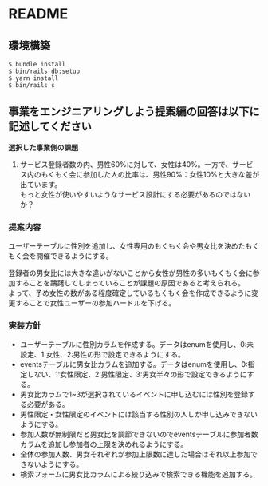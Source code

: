 # README

## 環境構築
```
$ bundle install
$ bin/rails db:setup
$ yarn install
$ bin/rails s
```

## 事業をエンジニアリングしよう提案編の回答は以下に記述してください
**選択した事業側の課題**

1. サービス登録者数の内、男性60%に対して、女性は40%。一方で、サービス内のもくもく会に参加した人の比率は、男性90%：女性10%と大きな差が出ています。  
もっと女性が使いやすいようなサービス設計にする必要があるのではないか？

### **提案内容**

ユーザーテーブルに性別を追加し、女性専用のもくもく会や男女比を決めたもくもく会を開催できるようにする。

登録者の男女比には大きな違いがないことから女性が男性の多いもくもく会に参加することを躊躇してしまっていることが課題の原因であると考えられる。  
よって、予め女性の数がある程度確定しているもくもく会を作成できるように変更することで女性ユーザーの参加ハードルを下げる。

### **実装方針**

- ユーザーテーブルに性別カラムを作成する。データはenumを使用し、0:未設定、1:女性、2:男性の形で設定できるようにする。
- eventsテーブルに男女比カラムを追加する。データはenumを使用し、0:指定しない、1:女性限定、2:男性限定、3:男女半々の形で設定できるようにする。
- 男女比カラムで1~3が選択されているイベントに申し込むには性別を登録する必要がある。
- 男性限定・女性限定のイベントには該当する性別の人しか申し込みできないようにする。
- 参加人数が無制限だと男女比を調節できないのでeventsテーブルに参加者数カラムを追加し参加者の上限を決めれるようにする。
- 全体の参加人数、男女それぞれが参加上限数に達した場合はそれ以上参加できないようにする。
- 検索フォームに男女比カラムによる絞り込みで検索できる機能を追加する。
